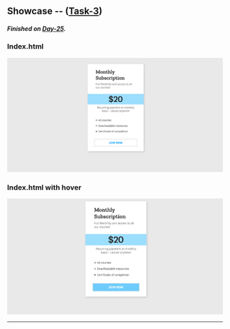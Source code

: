 ## Showcase -- ([Task-3](/Code_Snippets/Task-3))
##### Finished on [Day-25](/Notes/Day-25).
### Index.html
<img alt="index.html" src="/Code_Snippets/Task-3/showcase/index.png" />

### Index.html with hover
<img alt="index.html" src="/Code_Snippets/Task-3/showcase/index-hoverd.png" />

---
